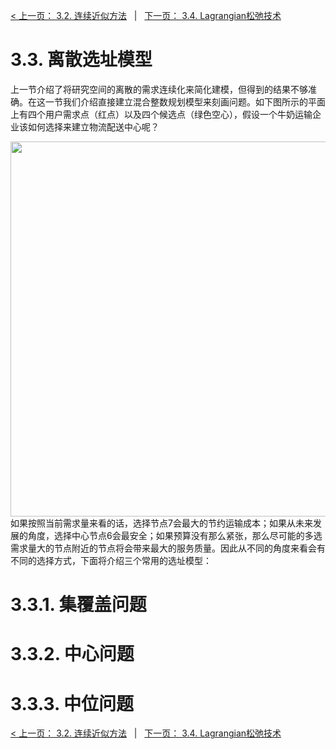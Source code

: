 [< 上一页： 3.2. 连续近似方法](chapter3/3.2.continous_approx.md)  &nbsp; |  &nbsp;  [下一页： 3.4. Lagrangian松弛技术](chapter3/3.4.lagrangian_relax.md)

# 3.3. 离散选址模型
上一节介绍了将研究空间的离散的需求连续化来简化建模，但得到的结果不够准确。在这一节我们介绍直接建立混合整数规划模型来刻画问题。如下图所示的平面上有四个用户需求点（红点）以及四个候选点（绿色空心），假设一个牛奶运输企业该如何选择来建立物流配送中心呢？

<img src="../book/img/3.3.1.discrete_location.svg" width="600"><br>
如果按照当前需求量来看的话，选择节点7会最大的节约运输成本；如果从未来发展的角度，选择中心节点6会最安全；如果预算没有那么紧张，那么尽可能的多选需求量大的节点附近的节点将会带来最大的服务质量。因此从不同的角度来看会有不同的选择方式，下面将介绍三个常用的选址模型：
# 3.3.1. 集覆盖问题

# 3.3.2. 中心问题

# 3.3.3. 中位问题

[< 上一页： 3.2. 连续近似方法](chapter3/3.2.continous_approx.md)  &nbsp; |  &nbsp;  [下一页： 3.4. Lagrangian松弛技术](chapter3/3.4.lagrangian_relax.md)
